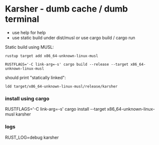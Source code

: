 # Karsher -  dumb cache / dumb terminal

- use help for help
- use static build under dist/musl or use cargo build / cargo run


Static build using MUSL:

```
rustup target add x86_64-unknown-linux-musl 
```


```
RUSTFLAGS='-C link-arg=-s' cargo build --release --target x86_64-unknown-linux-musl
```

should print "statically linked":

```
ldd target/x86_64-unknown-linux-musl/release/karsher 

```

### install using cargo
RUSTFLAGS='-C link-arg=-s' cargo install --target x86_64-unknown-linux-musl karsher

### logs
RUST_LOG=debug karsher